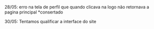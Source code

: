 28/05: erro na tela de perfil que quando clicava na logo não retornava a pagina principal
*consertado

30/05: Tentamos qualificar a interface do site
